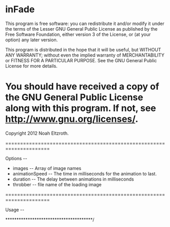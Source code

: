 inFade
======
This program is free software: you can redistribute it and/or modify
it under the terms of the Lesser GNU General Public License as published
by the Free Software Foundation, either version 3 of the License, or
(at your option) any later version.

This program is distributed in the hope that it will be useful,
but WITHOUT ANY WARRANTY; without even the implied warranty of
MERCHANTABILITY or FITNESS FOR A PARTICULAR PURPOSE.  See the
GNU General Public License for more details.

You should have received a copy of the GNU General Public License
along with this program.  If not, see <http://www.gnu.org/licenses/>.
=====================================================================

Copyright 2012 Noah Eltzroth.

=====================================================================

Options --
* images -- Array of image names
* animationSpeed -- The time in milliseconds for the animation to last.
* duration -- The delay between animations in milliseconds
* throbber -- file name of the loading image

=====================================================================

Usage --
<script type="text/javascript">
	$(function(){
		$("#demo").inFade({
					images:['1.jpg','2.jpg','3.jpg'],
					animationSpeed: 750, 
					duration: 2000, 
					throbber: 'loading.gif'});
	});
</script>

<div id="demo"></div>

***************************************/
